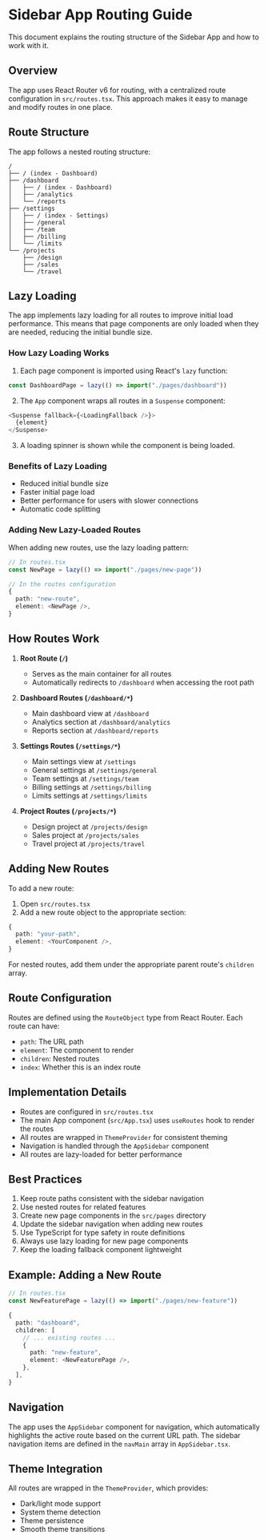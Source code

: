 # Sidebar App Routing Guide

This document explains the routing structure of the Sidebar App and how to work with it.

## Overview

The app uses React Router v6 for routing, with a centralized route configuration in `src/routes.tsx`. This approach makes it easy to manage and modify routes in one place.

## Route Structure

The app follows a nested routing structure:

```
/
├── / (index - Dashboard)
├── /dashboard
│   ├── / (index - Dashboard)
│   ├── /analytics
│   └── /reports
├── /settings
│   ├── / (index - Settings)
│   ├── /general
│   ├── /team
│   ├── /billing
│   └── /limits
└── /projects
    ├── /design
    ├── /sales
    └── /travel
```

## Lazy Loading

The app implements lazy loading for all routes to improve initial load performance. This means that page components are only loaded when they are needed, reducing the initial bundle size.

### How Lazy Loading Works

1. Each page component is imported using React's `lazy` function:
```typescript
const DashboardPage = lazy(() => import("./pages/dashboard"))
```

2. The `App` component wraps all routes in a `Suspense` component:
```typescript
<Suspense fallback={<LoadingFallback />}>
  {element}
</Suspense>
```

3. A loading spinner is shown while the component is being loaded.

### Benefits of Lazy Loading

- Reduced initial bundle size
- Faster initial page load
- Better performance for users with slower connections
- Automatic code splitting

### Adding New Lazy-Loaded Routes

When adding new routes, use the lazy loading pattern:

```typescript
// In routes.tsx
const NewPage = lazy(() => import("./pages/new-page"))

// In the routes configuration
{
  path: "new-route",
  element: <NewPage />,
}
```

## How Routes Work

1. **Root Route (`/`)**
   - Serves as the main container for all routes
   - Automatically redirects to `/dashboard` when accessing the root path

2. **Dashboard Routes (`/dashboard/*`)**
   - Main dashboard view at `/dashboard`
   - Analytics section at `/dashboard/analytics`
   - Reports section at `/dashboard/reports`

3. **Settings Routes (`/settings/*`)**
   - Main settings view at `/settings`
   - General settings at `/settings/general`
   - Team settings at `/settings/team`
   - Billing settings at `/settings/billing`
   - Limits settings at `/settings/limits`

4. **Project Routes (`/projects/*`)**
   - Design project at `/projects/design`
   - Sales project at `/projects/sales`
   - Travel project at `/projects/travel`

## Adding New Routes

To add a new route:

1. Open `src/routes.tsx`
2. Add a new route object to the appropriate section:

```typescript
{
  path: "your-path",
  element: <YourComponent />,
}
```

For nested routes, add them under the appropriate parent route's `children` array.

## Route Configuration

Routes are defined using the `RouteObject` type from React Router. Each route can have:
- `path`: The URL path
- `element`: The component to render
- `children`: Nested routes
- `index`: Whether this is an index route

## Implementation Details

- Routes are configured in `src/routes.tsx`
- The main App component (`src/App.tsx`) uses `useRoutes` hook to render the routes
- All routes are wrapped in `ThemeProvider` for consistent theming
- Navigation is handled through the `AppSidebar` component
- All routes are lazy-loaded for better performance

## Best Practices

1. Keep route paths consistent with the sidebar navigation
2. Use nested routes for related features
3. Create new page components in the `src/pages` directory
4. Update the sidebar navigation when adding new routes
5. Use TypeScript for type safety in route definitions
6. Always use lazy loading for new page components
7. Keep the loading fallback component lightweight

## Example: Adding a New Route

```typescript
// In routes.tsx
const NewFeaturePage = lazy(() => import("./pages/new-feature"))

{
  path: "dashboard",
  children: [
    // ... existing routes ...
    {
      path: "new-feature",
      element: <NewFeaturePage />,
    },
  ],
}
```

## Navigation

The app uses the `AppSidebar` component for navigation, which automatically highlights the active route based on the current URL path. The sidebar navigation items are defined in the `navMain` array in `AppSidebar.tsx`.

## Theme Integration

All routes are wrapped in the `ThemeProvider`, which provides:
- Dark/light mode support
- System theme detection
- Theme persistence
- Smooth theme transitions
